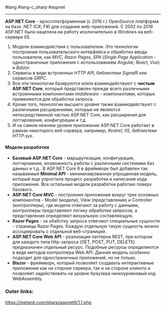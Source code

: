 #lang #lang-c_sharp #aspnet

---
**ASP.NET Core** - кроссплатформенная (с 2016 г.) OpenSource платформа на базе .NET (C#, F#) для создания web-приложений. 
C 2002 по 2016 ASP.NET была нацелена на работу исключительно в Windows на веб-сервере IIS.


1. Модели взаимодействия с пользователем. Это технологии построения пользовательского интерфейса и обработки ввода пользователя, как *MVC, Razor Pages, SPA* (*Single Page Application* - одностраничные приложения с использованием *Angular, React, Vue*) и *Balzor*. 
2. Сервисы в виде встроенных *HTTP API*, библиотеки *SignalR* или сервисов *GRPC*.
3. Все эти технологии базируются и/или взаимодействуют с **чистым ASP.NET Core**, который представлен прежде всего различными встроенными компонентами *middleware - компонентами*, которые применяются для обработки запроса. 
4. Кроме того, технологии высшего уровня также взаимодействуют с различными расширениями, которые не являются непосредственной частью ASP.NET Core, как расширения для *логгирования, конфигурации и т.д*.
5. И на самом нижнем уровне приложение ASP.NET Core работает в рамках некоторого веб-сервера, например, *Kestrel, IIS, библиотеки HTTP.sys*.

#### Модели разработки

- **Базовый ASP.NET Core** - маршрутизация, конфигурация, логгирование, возможность работы с различными системами баз данных и т.д.. В ASP.NET Core 6 в фреймворк был добавлен так называемый **Minimal API** - минимизированная упрощенная модель, который еще упростила процесс разработки и написания кода приложения. Все остальные модели разработки работаю поверх базового.
- **ASP.NET Core MVC** - построения приложения вокруг трех основных компонентов - Model (модели), View (представления) и Controller (контроллеры), где модели отвечают за работу с данными, контроллеры представляют логику обработки запросов, а представления определяют визуальную составляющую.
- **Razor Pages** - за обаботку запроса отвечают специальные сущности - страницы Razor Pages. Каждую отдельную такую сущность можно ассоциировать с отдельной веб-страницей.
- **ASP.NET Core Web API** - реализация паттерна REST, при котором для каждого типа http-запроса (GET, POST, PUT, DELETE) предназначен отдельный ресурс. Подобные ресурсы определяются в виде методов контроллера Web API. Данная модель особенно подходит для одностраничных приложений, но не только.
- **Blazor** - фреймворк, который позволяет создавать интерактивные приложения как на стороне сервера, так и на стороне клиента и позволяет задействовать на уровне браузера низкоуровневый код WebAssembly.

### Outer links:
https://metanit.com/sharp/aspnet6/1.1.php